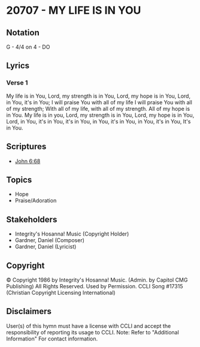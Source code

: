 # 20707 - MY LIFE IS IN YOU

## Notation

G - 4/4 on 4 - DO

## Lyrics

### Verse 1

My life is in You, Lord, my strength is in You, Lord, my hope is in You, Lord, in You, it's in You; I will praise You with all of my life I will praise You with all of my strength; With all of my life, with all of my strength. All of my hope is in You. My life is in you, Lord, my strength is in You, Lord, my hope is in You, Lord, in You, it's in You, it's in You, in You, it's in You, in You, it's in You, It's in You.


## Scriptures

- [John 6:68](https://www.biblegateway.com/passage/?search=John%206%3A68)

## Topics

- Hope
- Praise/Adoration

## Stakeholders

- Integrity's Hosanna! Music (Copyright Holder)
- Gardner, Daniel (Composer)
- Gardner, Daniel (Lyricist)

## Copyright

© Copyright 1986 by Integrity's Hosanna! Music. (Admin. by Capitol CMG Publishing) All Rights Reserved. Used by Permission. CCLI Song #17315
(Christian Copyright Licensing International)

## Disclaimers

User(s) of this hymn must have a license with CCLI and accept the responsibility of reporting its usage to CCLI.
Note: Refer to "Additional Information" For contact information.

